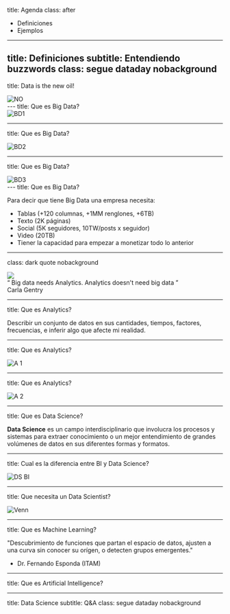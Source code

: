 title: Agenda
class: after

- Definiciones
- Ejemplos
---
title: Definiciones
subtitle: Entendiendo buzzwords
class: segue dataday nobackground
---
title: Data is the new oil!

<div class="container-fluid">
	<div class="col-md-8 col-md-offset-2">
		<img class="img-responsive" src="images/bigdata/new_oil.png" alt="NO">
	</div>
</div>
---
title: Que es Big Data?

<div class="container-fluid">
	<div class="col-md-8 col-md-offset-2">
		<img class="img-responsive" src="images/bigdata/bd1.png" alt="BD1">
	</div>
</div>

---
title: Que es Big Data?

<div class="container-fluid">
	<div class="col-md-8 col-md-offset-2">
		<img class="img-responsive" src="images/bigdata/bd2.png" alt="BD2">
	</div>
</div>

---
title: Que es Big Data?

<div class="container-fluid">
	<div class="col-md-8 col-md-offset-2">
		<img class="img-responsive" src="images/bigdata/bd3.png" alt="BD3">
	</div>
</div>
---
title: Que es Big Data?

Para decir que tiene Big Data una empresa necesita:

- Tablas (+120 columnas, +1MM renglones, +6TB)
- Texto (2K páginas)
- Social (5K seguidores, 10TW/posts x seguidor)
- Video (20TB)
- Tiener la capacidad para empezar a monetizar todo lo anterior

---
class: dark quote nobackground

<aside class="gdbar right bottom"><img src="images/logos/logo_square.png"></aside>
<article class="flexbox vleft auto-fadein">
<q>
Big data needs Analytics. Analytics doesn't need big data
</q>
<div class="author">
Carla Gentry
</div>
</article>

---
title: Que es Analytics?

Describir un conjunto de datos en sus cantidades, tiempos, factores, frecuencias, e inferir algo que afecte mi realidad.

---
title: Que es Analytics?

<div class="container-fluid">
	<div class="col-md-8 col-md-offset-2">
		<img class="img-responsive" src="images/bigdata/analytics1.png" alt="A 1">
	</div>
</div>

---

title: Que es Analytics?

<div class="container-fluid">
	<div class="col-md-8 col-md-offset-2">
		<img class="img-responsive" src="images/bigdata/analytics2.png" alt="A 2">
	</div>
</div>


---
title: Que es Data Science?

<b>Data Science</b> es un campo interdisciplinario que involucra los procesos y sistemas para extraer conocimiento o un mejor entendimiento de grandes volúmenes de datos en sus diferentes formas y formatos.

---
title: Cual es la diferencia entre BI y Data Science?

<div class="container-fluid">
	<div class="col-md-8 col-md-offset-2">
		<img class="img-responsive" src="images/bigdata/ds_vs_bi.png" alt="DS BI">
	</div>
</div>

---
title: Que necesita un Data Scientist?

<div class="container-fluid">
	<div class="col-md-8 col-md-offset-2">
		<img class="img-responsive" src="images/bigdata/venn.png" alt="Venn">
	</div>
</div>

---
title: Que es Machine Learning?

"Descubrimiento de funciones que partan el espacio de datos, ajusten a una curva sin conocer su orígen, o detecten grupos emergentes."

- Dr. Fernando Esponda (ITAM)

---
title: Que es Artificial Intelligence?

---
title: Data Science
subtitle: Q&A
class: segue dataday nobackground
